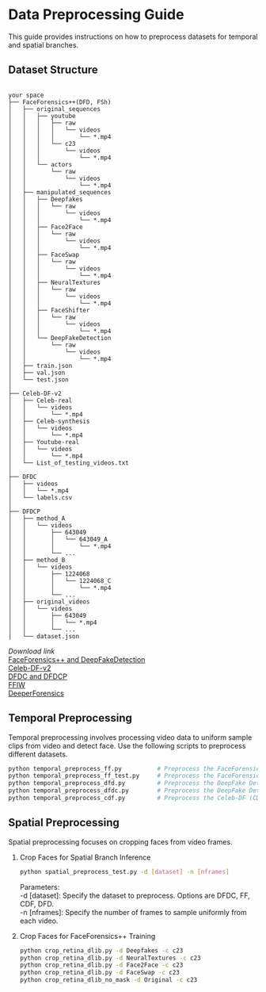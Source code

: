 # Data Preprocessing Guide

This guide provides instructions on how to preprocess datasets for temporal and spatial branches. 

## Dataset Structure
```

your space
├── FaceForensics++(DFD, FSh)
│   ├── original_sequences
│   │   ├── youtube
│   │   │   ├── raw
│   │   │   │   └── videos
│   │   │   │       └── *.mp4
│   │   │   └── c23
│   │   │       └── videos
│   │   │           └── *.mp4
│   │   └── actors
│   │       └── raw
│   │           └── videos
│   │               └── *.mp4
│   ├── manipulated_sequences
│   │   ├── Deepfakes
│   │   │   └── raw
│   │   │       └── videos
│   │   │           └── *.mp4
│   │   ├── Face2Face
│   │   │   └── raw
│   │   │       └── videos
│   │   │           └── *.mp4
│   │   ├── FaceSwap
│   │   │   └── raw
│   │   │       └── videos
│   │   │           └── *.mp4
│   │   ├── NeuralTextures
│   │   │   └── raw
│   │   │       └── videos
│   │   │           └── *.mp4
│   │   ├── FaceShifter
│   │   │   └── raw
│   │   │       └── videos
│   │   │           └── *.mp4
│   │   └── DeepFakeDetection
│   │       └── raw
│   │           └── videos
│   │               └── *.mp4
│   ├── train.json
│   ├── val.json
│   └── test.json
│
├── Celeb-DF-v2
│   ├── Celeb-real
│   │   └── videos
│   │       └── *.mp4
│   ├── Celeb-synthesis
│   │   └── videos
│   │       └── *.mp4
│   ├── Youtube-real
│   │   └── videos
│   │       └── *.mp4
│   └── List_of_testing_videos.txt
│
├── DFDC
│   ├── videos
│   │   └── *.mp4
│   └── labels.csv
│
├── DFDCP
│   ├── method_A
│   │   └── videos
│   │       ├── 643049
│   │       │   └── 643049_A
│   │       │       └── *.mp4
│   │       └── ...
│   ├── method_B
│   │   └── videos
│   │       ├── 1224068
│   │       │   └── 1224068_C
│   │       │       └── *.mp4
│   │       └── ...
│   ├── original_videos
│   │   └── videos
│   │       ├── 643049
│   │       │   └── *.mp4
│   │       └── ...
│   └── dataset.json
```

*Download link*             
[FaceForensics++ and DeepFakeDetection](https://github.com/ondyari/FaceForensics)  
[Celeb-DF-v2](https://github.com/yuezunli/celeb-deepfakeforensics)  
[DFDC and DFDCP](https://dfdc.ai/login)  
[FFIW](https://github.com/tfzhou/FFIW)  
[DeeperForensics](https://github.com/EndlessSora/DeeperForensics-1.0)



## Temporal Preprocessing

Temporal preprocessing involves processing video data to uniform sample clips from video and detect face. Use the following scripts to preprocess different datasets.

```bash
python temporal_preprocess_ff.py          # Preprocess the FaceForensics++ (FF++) training set
python temporal_preprocess_ff_test.py     # Preprocess the FaceForensics++ (FF++) and Fsh test sets
python temporal_preprocess_dfd.py         # Preprocess the DeepFake Detection (DFD) dataset
python temporal_preprocess_dfdc.py        # Preprocess the DeepFake Detection Challenge (DFDC) dataset
python temporal_preprocess_cdf.py         # Preprocess the Celeb-DF (CDF) dataset
```


## Spatial Preprocessing
Spatial preprocessing focuses on cropping faces from video frames.
1. Crop Faces for Spatial Branch Inference
    ```bash
    python spatial_preprocess_test.py -d [dataset] -n [nframes]
    ```
    Parameters:             
    -d [dataset]: Specify the dataset to preprocess. Options are DFDC, FF, CDF, DFD.                
    -n [nframes]: Specify the number of frames to sample uniformly from each video.

2. Crop Faces for FaceForensics++ Training
    ```bash
    python crop_retina_dlib.py -d Deepfakes -c c23
    python crop_retina_dlib.py -d NeuralTextures -c c23
    python crop_retina_dlib.py -d Face2Face -c c23
    python crop_retina_dlib.py -d FaceSwap -c c23
    python crop_retina_dlib_no_mask -d Original -c c23
    ```